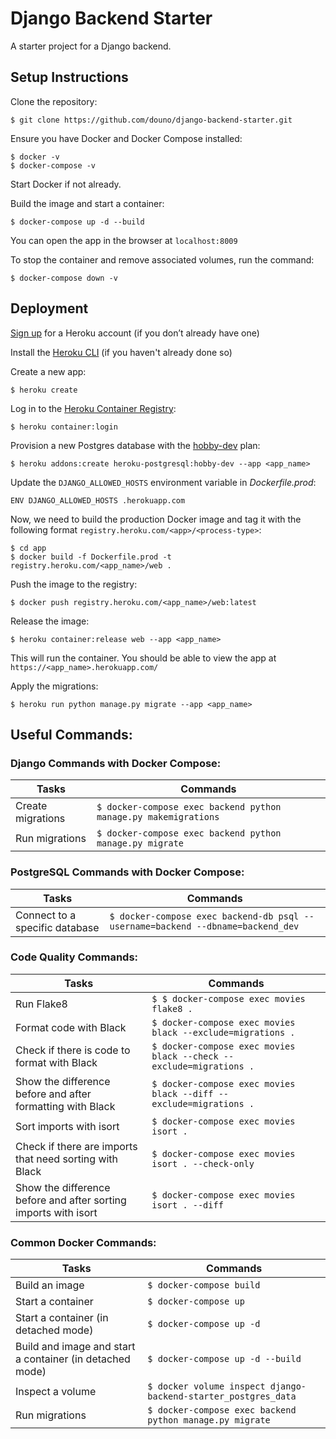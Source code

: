 # Django Backend Starter
A starter project for a Django backend.

## Setup Instructions

Clone the repository:
```
$ git clone https://github.com/douno/django-backend-starter.git
```

Ensure you have Docker and Docker Compose installed:
```
$ docker -v
$ docker-compose -v
```

Start Docker if not already.

Build the image and start a container:
```
$ docker-compose up -d --build
```

You can open the app in the browser at `localhost:8009`

To stop the container and remove associated volumes, run the command:

```
$ docker-compose down -v
```

## Deployment

[Sign up](https://signup.heroku.com/) for a Heroku account (if you don’t already have one)

Install the [Heroku CLI](https://devcenter.heroku.com/articles/heroku-cli) (if you haven't already done so)

Create a new app:
```
$ heroku create
```

Log in to the [Heroku Container Registry](https://devcenter.heroku.com/articles/container-registry-and-runtime):
```
$ heroku container:login
```

Provision a new Postgres database with the [hobby-dev](https://devcenter.heroku.com/articles/heroku-postgres-plans#hobby-tier) plan:
```
$ heroku addons:create heroku-postgresql:hobby-dev --app <app_name>
```

Update the `DJANGO_ALLOWED_HOSTS` environment variable in _Dockerfile.prod_:
```
ENV DJANGO_ALLOWED_HOSTS .herokuapp.com
```

Now, we need to build the production Docker image and tag it with the following format `registry.heroku.com/<app>/<process-type>`:

```
$ cd app
$ docker build -f Dockerfile.prod -t registry.heroku.com/<app_name>/web .
```

Push the image to the registry:
```
$ docker push registry.heroku.com/<app_name>/web:latest
```

Release the image:
```
$ heroku container:release web --app <app_name>
```

This will run the container. You should be able to view the app at `https://<app_name>.herokuapp.com/`

Apply the migrations:
```
$ heroku run python manage.py migrate --app <app_name>
```

## Useful Commands:

### Django Commands with Docker Compose:

| Tasks | Commands |
|--|--|
| Create migrations | `$ docker-compose exec backend python manage.py makemigrations`  |
| Run migrations | `$ docker-compose exec backend python manage.py migrate`  |

###  PostgreSQL Commands with Docker Compose:

| Tasks | Commands |
|--|--|
| Connect to a specific database | `$ docker-compose exec backend-db psql --username=backend --dbname=backend_dev`  |

###  Code Quality Commands:

| Tasks | Commands |
|--|--|
| Run Flake8 | `$ $ docker-compose exec movies flake8 .`  |
| Format code with Black | `$ docker-compose exec movies black --exclude=migrations .`  |
| Check if there is code to format with Black | `$ docker-compose exec movies black --check --exclude=migrations .`  |
| Show the difference before and after formatting with Black | `$ docker-compose exec movies black --diff --exclude=migrations .`  |
| Sort imports with isort | `$ docker-compose exec movies isort .`  |
| Check if there are imports that need sorting with Black | `$ docker-compose exec movies isort . --check-only`  |
| Show the difference before and after sorting imports with isort | `$ docker-compose exec movies isort . --diff`  |

###  Common Docker Commands:

| Tasks | Commands |
|--|--|
| Build an image | `$ docker-compose build`  |
| Start a container | `$ docker-compose up`  |
| Start a container (in detached mode) | `$ docker-compose up -d`  |
| Build and image and start a container (in detached mode) | `$ docker-compose up -d --build`  |
| Inspect a volume | `$ docker volume inspect django-backend-starter_postgres_data`  |
| Run migrations | `$ docker-compose exec backend python manage.py migrate`  |
